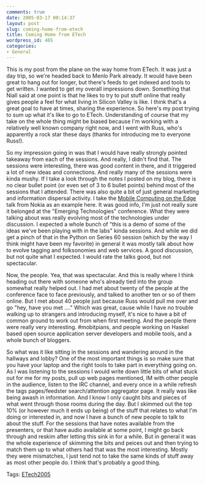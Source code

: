 ```yaml
---
comments: true
date: 2005-03-17 00:14:37
layout: post
slug: coming-home-from-etech
title: Coming Home from ETech
wordpress_id: 465
categories:
- General
---
```


This is my post from the plane on the way home from ETech.  It was just a day trip, so we're headed back to Menlo Park already.  It would have been great to hang out for longer, but there's feeds to get indexed and tools to get written. I wanted to get my overall impressions down. Something that Niall said at one point is that he likes to try to put stuff online that really gives people a feel for what living in Silicon Valley is like. I think that's a great goal to have at times, sharing the experience. So here's my post trying to sum up what it's like to go to ETech. Understanding of course that my take on the whole thing might be biased because I'm working with a relatively well known company right now, and I went with Russ, who's apparently a rock star these days (thanks for introducing me to everyone Russ!).

So my impression going in was that I would have really strongly pointed takeaway from each of the sessions.  And really, I didn't find that.  The sessions were interesting, there was good content in there, and it triggered a lot of new ideas and connections. And really many of the sessions were kinda mushy.  If I take a look through the notes I posted on my blog, there is no clear bullet point (or even set of 3 to 6 bullet points) behind most of the sessions that I attended.  There was also quite a bit of just general marketing and information dispersal activity.  I take the [Mobile Computing on the Edge](http://www.bitsplitter.net/blog/?p=458) talk from Nokia as an example here.  It was good info, I'm just not really sure it belonged at the "Emerging Technologies" conference.  What they were talking about was really evolving most of the technologies under discussion.  I expected a whole bunch of "this is a demo of some of the ideas we've been playing with in the labs" kinda sessions.  And while we did get a pinch of that in the Python on Series 60 session (which by the way I think might have been my favorite) in general it was mostly talk about how to evolve tagging and folksonomies and web services. A good discussion, but not quite what I expected.  I would rate the talks good, but not spectacular.

Now, the people. Yea, that was spectacular. And this is really where I think heading out there with someone who's already tied into the group somewhat really helped out.  I had met about twenty of the people at the conference face to face previously, and talked to another ten or so of them online.  But I met about 40 people just because Russ would pull me over and go "hey, have you met ...." Which was great, cause while I have no trouble walking up to strangers and introducing myself, it's nice to have a bit of common ground to work out from when first meeting.  And the people there were really very interesting. #mobitpians, and people working on Haskel based open source application server developers and mobile tools, and a whole bunch of bloggers.

So what was it like sitting in the sessions and wandering around in the hallways and lobby?  One of the most important things is so make sure that you have your laptop and the right tools to take part in everything going on.  As I was listening to the sessions I would write down little bits of what stuck out for me for my posts, pull up web pages mentioned, IM with other people in the audience, listen to the IRC channel, and every once in a while refresh the tags pages/feedster search/attention aggregator page.  It really was like being awash in information.  And I know I only caught bits and pieces of what went through those rooms during the day.  But I skimmed out the top 10% (or however much it ends up being) of the stuff that relates to what I'm doing or interested in, and now I have a bunch of new people to talk to about the stuff.  For the sessions that have notes available from the presenters, or that have audio available at some point, I might go back through and reskim after letting this sink in for a while.  But in general it was the whole experience of skimming the bits and peices out and then trying to match them up to what others had that was the most interesting.  Mostly they were mismatches, I just tend not to take the same kinds of stuff away as most other people do.  I think that's probably a good thing.

Tags: [ETech2005](http://www.bitsplitter.net/tag.php/etech2005)
